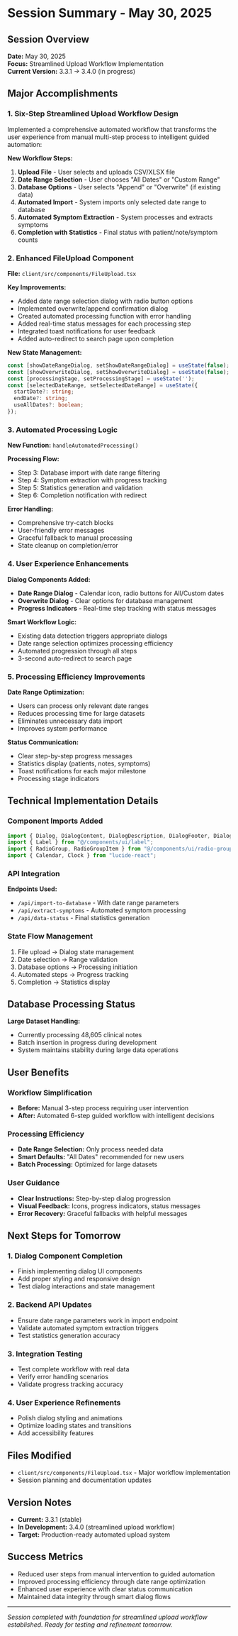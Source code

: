 # Session Summary - May 30, 2025

## Session Overview
**Date:** May 30, 2025  
**Focus:** Streamlined Upload Workflow Implementation  
**Current Version:** 3.3.1 → 3.4.0 (in progress)

## Major Accomplishments

### 1. Six-Step Streamlined Upload Workflow Design
Implemented a comprehensive automated workflow that transforms the user experience from manual multi-step process to intelligent guided automation:

**New Workflow Steps:**
1. **Upload File** - User selects and uploads CSV/XLSX file
2. **Date Range Selection** - User chooses "All Dates" or "Custom Range" 
3. **Database Options** - User selects "Append" or "Overwrite" (if existing data)
4. **Automated Import** - System imports only selected date range to database
5. **Automated Symptom Extraction** - System processes and extracts symptoms
6. **Completion with Statistics** - Final status with patient/note/symptom counts

### 2. Enhanced FileUpload Component
**File:** `client/src/components/FileUpload.tsx`

**Key Improvements:**
- Added date range selection dialog with radio button options
- Implemented overwrite/append confirmation dialog
- Created automated processing function with error handling
- Added real-time status messages for each processing step
- Integrated toast notifications for user feedback
- Added auto-redirect to search page upon completion

**New State Management:**
```typescript
const [showDateRangeDialog, setShowDateRangeDialog] = useState(false);
const [showOverwriteDialog, setShowOverwriteDialog] = useState(false);
const [processingStage, setProcessingStage] = useState('');
const [selectedDateRange, setSelectedDateRange] = useState({
  startDate?: string;
  endDate?: string;
  useAllDates?: boolean;
});
```

### 3. Automated Processing Logic
**New Function:** `handleAutomatedProcessing()`

**Processing Flow:**
- Step 3: Database import with date range filtering
- Step 4: Symptom extraction with progress tracking  
- Step 5: Statistics generation and validation
- Step 6: Completion notification with redirect

**Error Handling:**
- Comprehensive try-catch blocks
- User-friendly error messages
- Graceful fallback to manual processing
- State cleanup on completion/error

### 4. User Experience Enhancements

**Dialog Components Added:**
- **Date Range Dialog** - Calendar icon, radio buttons for All/Custom dates
- **Overwrite Dialog** - Clear options for database management
- **Progress Indicators** - Real-time step tracking with status messages

**Smart Workflow Logic:**
- Existing data detection triggers appropriate dialogs
- Date range selection optimizes processing efficiency
- Automated progression through all steps
- 3-second auto-redirect to search page

### 5. Processing Efficiency Improvements

**Date Range Optimization:**
- Users can process only relevant date ranges
- Reduces processing time for large datasets
- Eliminates unnecessary data import
- Improves system performance

**Status Communication:**
- Clear step-by-step progress messages
- Statistics display (patients, notes, symptoms)
- Toast notifications for each major milestone
- Processing stage indicators

## Technical Implementation Details

### Component Imports Added
```typescript
import { Dialog, DialogContent, DialogDescription, DialogFooter, DialogHeader, DialogTitle } from "@/components/ui/dialog";
import { Label } from "@/components/ui/label";
import { RadioGroup, RadioGroupItem } from "@/components/ui/radio-group";
import { Calendar, Clock } from "lucide-react";
```

### API Integration
**Endpoints Used:**
- `/api/import-to-database` - With date range parameters
- `/api/extract-symptoms` - Automated symptom processing
- `/api/data-status` - Final statistics generation

### State Flow Management
1. File upload → Dialog state management
2. Date selection → Range validation
3. Database options → Processing initiation
4. Automated steps → Progress tracking
5. Completion → Statistics display

## Database Processing Status
**Large Dataset Handling:**
- Currently processing 48,605 clinical notes
- Batch insertion in progress during development
- System maintains stability during large data operations

## User Benefits

### Workflow Simplification
- **Before:** Manual 3-step process requiring user intervention
- **After:** Automated 6-step guided workflow with intelligent decisions

### Processing Efficiency  
- **Date Range Selection:** Only process needed data
- **Smart Defaults:** "All Dates" recommended for new users
- **Batch Processing:** Optimized for large datasets

### User Guidance
- **Clear Instructions:** Step-by-step dialog progression
- **Visual Feedback:** Icons, progress indicators, status messages
- **Error Recovery:** Graceful fallbacks with helpful messages

## Next Steps for Tomorrow

### 1. Dialog Component Completion
- Finish implementing dialog UI components
- Add proper styling and responsive design
- Test dialog interactions and state management

### 2. Backend API Updates
- Ensure date range parameters work in import endpoint
- Validate automated symptom extraction triggers
- Test statistics generation accuracy

### 3. Integration Testing
- Test complete workflow with real data
- Verify error handling scenarios
- Validate progress tracking accuracy

### 4. User Experience Refinements
- Polish dialog styling and animations
- Optimize loading states and transitions
- Add accessibility features

## Files Modified
- `client/src/components/FileUpload.tsx` - Major workflow implementation
- Session planning and documentation updates

## Version Notes
- **Current:** 3.3.1 (stable)
- **In Development:** 3.4.0 (streamlined upload workflow)
- **Target:** Production-ready automated upload system

## Success Metrics
- Reduced user steps from manual intervention to guided automation
- Improved processing efficiency through date range optimization
- Enhanced user experience with clear status communication
- Maintained data integrity through smart dialog flows

---
*Session completed with foundation for streamlined upload workflow established. Ready for testing and refinement tomorrow.*